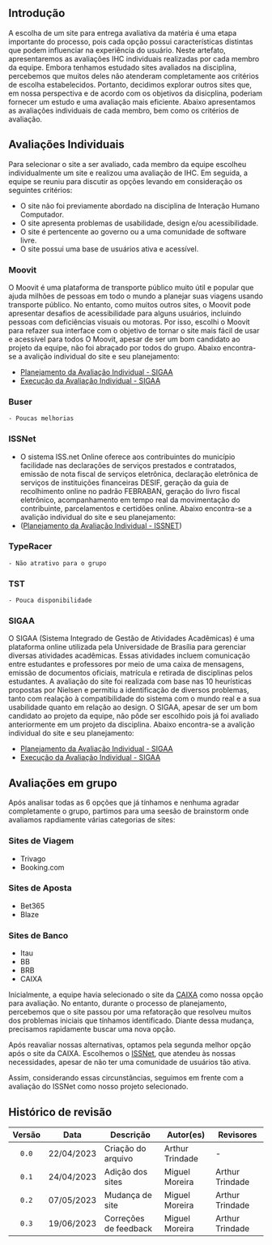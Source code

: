 ## Introdução
A escolha de um site para entrega avaliativa da matéria é uma etapa importante do processo, pois cada opção possui características distintas que podem influenciar na experiência do usuário. Neste artefato, apresentaremos as avaliações IHC individuais realizadas por cada membro da equipe. Embora tenhamos estudado sites avaliados na disciplina, percebemos que muitos deles não atenderam completamente aos critérios de escolha estabelecidos. Portanto, decidimos explorar outros sites que, em nossa perspectiva e de acordo com os objetivos da disicplina, poderiam fornecer um estudo e uma avaliação mais eficiente. Abaixo apresentamos as avaliações individuais de cada membro, bem como os critérios de avaliação.

## Avaliações Individuais

Para selecionar o site a ser avaliado, cada membro da equipe escolheu individualmente um site e realizou uma avaliação de IHC. Em seguida, a equipe se reuniu para discutir as opções levando em consideração os seguintes critérios:

- O site não foi previamente abordado na disciplina de Interação Humano Computador.
- O site apresenta problemas de usabilidade, design e/ou acessibilidade.
- O site é pertencente ao governo ou a uma comunidade de software livre.
- O site possui uma base de usuários ativa e acessível.

### Moovit
O Moovit é uma plataforma de transporte público muito útil e popular que ajuda milhões de
pessoas em todo o mundo a planejar suas viagens usando transporte público. No entanto,
como muitos outros sites, o Moovit pode apresentar desafios de acessibilidade para alguns
usuários, incluindo pessoas com deficiências visuais ou motoras. Por isso, escolhi o Moovit
para refazer sua interface com o objetivo de tornar o site mais fácil de usar e acessível para
todos
O Moovit, apesar de ser um bom candidato ao projeto da equipe, não foi abraçado por todos do grupo.
Abaixo encontra-se a avalição individual do site e seu planejamento:
- [Planejamento da Avaliação Individual - SIGAA](./doc/Planejamento%20da%20avalia%C3%A7%C3%A3o%20Moovit.pdf)
- [Execução da Avaliação Individual - SIGAA](./doc/Execu%C3%A7%C3%A3o%20da%20avalia%C3%A7%C3%A3o%20Moovit.pdf)
### Buser
    - Poucas melhorias
### ISSNet
- O sistema ISS.net Online oferece aos contribuintes do município facilidade nas declarações de serviços prestados e
contratados, emissão de nota fiscal de serviços eletrônica, declaração eletrônica de serviços de instituições
financeiras DESIF, geração da guia de recolhimento online no padrão FEBRABAN, geração do livro fiscal eletrônico,
acompanhamento em tempo real da movimentação do contribuinte, parcelamentos e certidões online. 
Abaixo encontra-se a avalição individual do site e seu planejamento:
- ([Planejamento da Avaliação Individual - ISSNET](doc/ProjetoParteIndividualPlanejAvalia%C3%A7%C3%A3oISSNET.pdf))
### TypeRacer
    - Não atrativo para o grupo
### TST
    - Pouca disponibilidade
### SIGAA
O SIGAA (Sistema Integrado de Gestão de Atividades Acadêmicas) é uma plataforma online utilizada pela Universidade de Brasília para gerenciar diversas atividades acadêmicas. Essas atividades incluem comunicação entre estudantes e professores por meio de uma caixa de mensagens, emissão de documentos oficiais, matrícula e retirada de disciplinas pelos estudantes.
A avaliação do site foi realizada com base nas 10 heurísticas propostas por Nielsen e permitiu a identificação de diversos problemas, tanto com realação à compatibilidade do sistema com o mundo real e a sua usabilidade quanto em relação ao design.
O SIGAA, apesar de ser um bom candidato ao projeto da equipe, não pôde ser escolhido pois já foi avaliado anteriormente em um projeto da disciplina.
Abaixo encontra-se a avalição individual do site e seu planejamento:

- [Planejamento da Avaliação Individual - SIGAA](./doc/Planejamento%20da%20avalia%C3%A7%C3%A3o%20SIGAA.pdf)
- [Execução da Avaliação Individual - SIGAA](./doc/Execu%C3%A7%C3%A3o%20da%20avalia%C3%A7%C3%A3o%20SIGAA.pdf)

## Avaliações em grupo
Após analisar todas as 6 opções que já tínhamos e nenhuma agradar completamente o grupo, partimos para uma seesão de brainstorm onde avaliamos rapdiamente várias categorias de sites:

### Sites de Viagem
- Trivago
- Booking.com

### Sites de Aposta
- Bet365
- Blaze

### Sites de Banco
- Itau
- BB
- BRB
- CAIXA

Inicialmente, a equipe havia selecionado o site da [CAIXA](https://www.caixa.gov.br/Paginas/home-caixa.aspx) como nossa opção para avaliação. No entanto, durante o processo de planejamento, percebemos que o site passou por uma refatoração que resolveu muitos dos problemas iniciais que tínhamos identificado. Diante dessa mudança, precisamos rapidamente buscar uma nova opção.

Após reavaliar nossas alternativas, optamos pela segunda melhor opção após o site da CAIXA. Escolhemos o [ISSNet](https://df.issnetonline.com.br/online/Login/Login.aspx?ReturnUrl=%2fonline), que atendeu às nossas necessidades, apesar de não ter uma comunidade de usuários tão ativa.

Assim, considerando essas circunstâncias, seguimos em frente com a avaliação do ISSNet como nosso projeto selecionado.

## Histórico de revisão

| Versão     | Data       | Descrição             | Autor(es)       | Revisores        |
| :--------: | :--------: | --------------------- | --------------- | ---------------- |
| `0.0`      | 22/04/2023 | Criação do arquivo    | Arthur Trindade | - |
| `0.1`      | 24/04/2023 | Adição dos sites      | Miguel Moreira  | Arthur Trindade  |
| `0.2`      | 07/05/2023 | Mudança de site       | Miguel Moreira  | Arthur Trindade  |
| `0.3`      | 19/06/2023 | Correções de feedback | Miguel Moreira  | Arthur Trindade  |